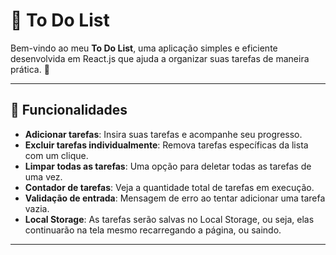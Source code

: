 # 📝 To Do List

Bem-vindo ao meu **To Do List**, uma aplicação simples e eficiente desenvolvida em React.js que ajuda a organizar suas tarefas de maneira prática. 🚀

---

## 🔗 Funcionalidades

- **Adicionar tarefas**: Insira suas tarefas e acompanhe seu progresso.
- **Excluir tarefas individualmente**: Remova tarefas específicas da lista com um clique.
- **Limpar todas as tarefas**: Uma opção para deletar todas as tarefas de uma vez.
- **Contador de tarefas**: Veja a quantidade total de tarefas em execução.
- **Validação de entrada**: Mensagem de erro ao tentar adicionar uma tarefa vazia.
- **Local Storage**: As tarefas serão salvas no Local Storage, ou seja, elas continuarão na tela mesmo recarregando a página, ou saindo.

---
